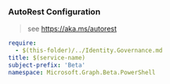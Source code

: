 ### AutoRest Configuration

> see https://aka.ms/autorest

``` yaml
require:
  - $(this-folder)/../Identity.Governance.md
title: $(service-name)
subject-prefix: 'Beta'
namespace: Microsoft.Graph.Beta.PowerShell
```
